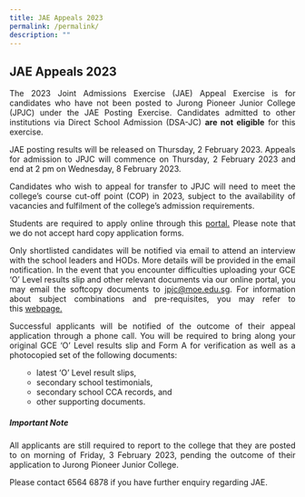 ```yaml
---
title: JAE Appeals 2023
permalink: /permalink/
description: ""
---
```

<div align=justify>
<h2>JAE Appeals 2023</h2>
	


<p>The 2023 Joint Admissions Exercise (JAE) Appeal Exercise is for candidates who have not been posted to Jurong Pioneer Junior College (JPJC) under the JAE Posting Exercise. Candidates admitted to other institutions via Direct School Admission (DSA-JC) <b> are not eligible</b> for this exercise.</p>

<p>JAE posting results will be released on Thursday, 2 February 2023. Appeals for admission to JPJC will commence on Thursday, 2 February 2023 and end at 2 pm on Wednesday, 8 February 2023.</p>
	
<p>Candidates who wish to appeal for transfer to JPJC will need to meet the college’s course cut-off point (COP) in 2023, subject to the availability of vacancies and fulfilment of the college’s admission requirements.</p>

<p>	Students are required to apply online through this <a href="http://jae.jpjc.edu.sg/">portal.</a> Please note that we do not accept hard copy application forms.</p>


<p>Only shortlisted candidates will be notified via email to attend an interview with the school leaders and HODs. More details will be provided in the email notification. In the event that you encounter difficulties uploading your GCE ‘O’ Level results slip and other relevant documents via our online portal, you may email the softcopy documents to <a href = "mailto: jpjc@moe.edu.sg">jpjc@moe.edu.sg</a>. For information about subject combinations and pre-requisites, you may refer to this <a href="https://www.jpjc.moe.edu.sg/about/subject-combination/">webpage.</a>

<p>Successful applicants will be notified of the outcome of their appeal application through a phone call. You will be required to bring along your original GCE ‘O’ Level results slip and Form A for verification as well as a photocopied set of the following documents:</p>
<ol>     


<ul>
	<li> latest ‘O’ Level result slips,</li>
	<li> secondary school testimonials,</li>
	<li>  secondary school CCA records, and</li>
	<li>  other supporting documents.</li></ul></ol>
	
	
<h5>Important Note</h5>

<p> All applicants are still required to report to the college that they are posted to on morning of Friday, 3 February 2023, pending the outcome of their application to Jurong Pioneer Junior College.</p>

Please contact 6564 6878 if you have further enquiry regarding JAE.
	
</div>